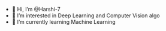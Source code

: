 - 👋 Hi, I’m @Harshi-7
- 👀 I’m interested in Deep Learning and Computer Vision algo
- 🌱 I’m currently learning Machine Learning
  


<!---
Harshi-7/Harshi-7 is a ✨ special ✨ repository because its `README.md` (this file) appears on your GitHub profile.
You can click the Preview link to take a look at your changes.
--->

